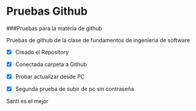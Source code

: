 # Pruebas Github
###Pruebas para la materia de github 


Pruebas de github de la clase de fundamentos de ingenieria de software
- [x] Creado el Repository
- [x] Conectada carpeta a Github
- [x] Probar actualizar desde PC
- [x] Segunda prueba de subir de pc sin contraseña


Santi es el mejor